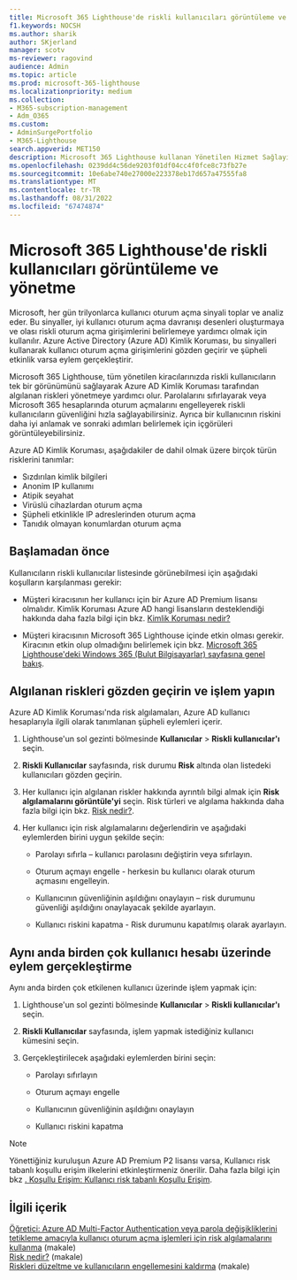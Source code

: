 ```yaml
---
title: Microsoft 365 Lighthouse'de riskli kullanıcıları görüntüleme ve yönetme
f1.keywords: NOCSH
ms.author: sharik
author: SKjerland
manager: scotv
ms-reviewer: ragovind
audience: Admin
ms.topic: article
ms.prod: microsoft-365-lighthouse
ms.localizationpriority: medium
ms.collection:
- M365-subscription-management
- Adm_O365
ms.custom:
- AdminSurgePortfolio
- M365-Lighthouse
search.appverid: MET150
description: Microsoft 365 Lighthouse kullanan Yönetilen Hizmet Sağlayıcıları (MSP) için riskli kullanıcıları görüntülemeyi ve yönetmeyi öğrenin.
ms.openlocfilehash: 0239dd4c56de9203f01df04cc4f0fce8c73fb27e
ms.sourcegitcommit: 10e6abe740e27000e223378eb17d657a47555fa8
ms.translationtype: MT
ms.contentlocale: tr-TR
ms.lasthandoff: 08/31/2022
ms.locfileid: "67474874"
---
```

# <a name="view-and-manage-risky-users-in-microsoft-365-lighthouse"></a>Microsoft 365 Lighthouse'de riskli kullanıcıları görüntüleme ve yönetme

Microsoft, her gün trilyonlarca kullanıcı oturum açma sinyali toplar ve analiz eder. Bu sinyaller, iyi kullanıcı oturum açma davranışı desenleri oluşturmaya ve olası riskli oturum açma girişimlerini belirlemeye yardımcı olmak için kullanılır. Azure Active Directory (Azure AD) Kimlik Koruması, bu sinyalleri kullanarak kullanıcı oturum açma girişimlerini gözden geçirir ve şüpheli etkinlik varsa eylem gerçekleştirir.

Microsoft 365 Lighthouse, tüm yönetilen kiracılarınızda riskli kullanıcıların tek bir görünümünü sağlayarak Azure AD Kimlik Koruması tarafından algılanan riskleri yönetmeye yardımcı olur. Parolalarını sıfırlayarak veya Microsoft 365 hesaplarında oturum açmalarını engelleyerek riskli kullanıcıların güvenliğini hızla sağlayabilirsiniz. Ayrıca bir kullanıcının riskini daha iyi anlamak ve sonraki adımları belirlemek için içgörüleri görüntüleyebilirsiniz.

Azure AD Kimlik Koruması, aşağıdakiler de dahil olmak üzere birçok türün risklerini tanımlar:

- Sızdırılan kimlik bilgileri
- Anonim IP kullanımı
- Atipik seyahat
- Virüslü cihazlardan oturum açma
- Şüpheli etkinlikle IP adreslerinden oturum açma
- Tanıdık olmayan konumlardan oturum açma

## <a name="before-you-begin"></a>Başlamadan önce

Kullanıcıların riskli kullanıcılar listesinde görünebilmesi için aşağıdaki koşulların karşılanması gerekir:

- Müşteri kiracısının her kullanıcı için bir Azure AD Premium lisansı olmalıdır. Kimlik Koruması Azure AD hangi lisansların desteklendiği hakkında daha fazla bilgi için bkz. [Kimlik Koruması nedir?](/azure/active-directory/identity-protection/overview-identity-protection)

- Müşteri kiracısının Microsoft 365 Lighthouse içinde etkin olması gerekir. Kiracının etkin olup olmadığını belirlemek için bkz. [Microsoft 365 Lighthouse'deki Windows 365 (Bulut Bilgisayarlar) sayfasına genel bakış](m365-lighthouse-tenant-list-overview.md).

## <a name="review-detected-risks-and-take-action"></a>Algılanan riskleri gözden geçirin ve işlem yapın

Azure AD Kimlik Koruması'nda risk algılamaları, Azure AD kullanıcı hesaplarıyla ilgili olarak tanımlanan şüpheli eylemleri içerir.

1. Lighthouse'un sol gezinti bölmesinde **Kullanıcılar** > **Riskli kullanıcılar'ı** seçin.

2. **Riskli Kullanıcılar** sayfasında, risk durumu **Risk** altında olan listedeki kullanıcıları gözden geçirin.

3. Her kullanıcı için algılanan riskler hakkında ayrıntılı bilgi almak için **Risk algılamalarını görüntüle'yi** seçin. Risk türleri ve algılama hakkında daha fazla bilgi için bkz. [Risk nedir?](/azure/active-directory/identity-protection/concept-identity-protection-risks).

4. Her kullanıcı için risk algılamalarını değerlendirin ve aşağıdaki eylemlerden birini uygun şekilde seçin:

    - Parolayı sıfırla – kullanıcı parolasını değiştirin veya sıfırlayın.

    - Oturum açmayı engelle - herkesin bu kullanıcı olarak oturum açmasını engelleyin.

    - Kullanıcının güvenliğinin aşıldığını onaylayın – risk durumunu güvenliği aşıldığını onaylayacak şekilde ayarlayın.

    - Kullanıcı riskini kapatma - Risk durumunu kapatılmış olarak ayarlayın.

## <a name="take-action-on-multiple-user-accounts-at-once"></a>Aynı anda birden çok kullanıcı hesabı üzerinde eylem gerçekleştirme

Aynı anda birden çok etkilenen kullanıcı üzerinde işlem yapmak için:

1. Lighthouse'un sol gezinti bölmesinde **Kullanıcılar** > **Riskli kullanıcılar'ı** seçin.

2. **Riskli Kullanıcılar** sayfasında, işlem yapmak istediğiniz kullanıcı kümesini seçin.

3. Gerçekleştirilecek aşağıdaki eylemlerden birini seçin:

    - Parolayı sıfırlayın

    - Oturum açmayı engelle

    - Kullanıcının güvenliğinin aşıldığını onaylayın

    - Kullanıcı riskini kapatma

> [!NOTE]
> Yönettiğiniz kuruluşun Azure AD Premium P2 lisansı varsa, Kullanıcı risk tabanlı koşullu erişim ilkelerini etkinleştirmeniz önerilir. Daha fazla bilgi için bkz [. Koşullu Erişim: Kullanıcı risk tabanlı Koşullu Erişim](/azure/active-directory/conditional-access/howto-conditional-access-policy-risk-user).

## <a name="related-content"></a>İlgili içerik
[Öğretici: Azure AD Multi-Factor Authentication veya parola değişikliklerini tetikleme amacıyla kullanıcı oturum açma işlemleri için risk algılamalarını kullanma](/azure/active-directory/authentication/tutorial-risk-based-sspr-mfa) (makale)\
[Risk nedir?](/azure/active-directory/identity-protection/concept-identity-protection-risks) (makale) \
[Riskleri düzeltme ve kullanıcıların engellemesini kaldırma](/azure/active-directory/identity-protection/howto-identity-protection-remediate-unblock) (makale)